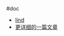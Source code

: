 #doc
- [lind](https://www.cnblogs.com/qianyuliang/p/7234217.html)
- [更详细的一篇文章](https://blog.csdn.net/lilong117194/article/details/82852054)
